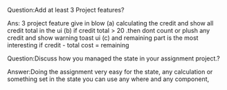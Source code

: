 



<!-- There is the Question answer part  -->
Question:Add at least 3 Project features?

Ans: 3 project feature give in blow
(a) calculating the credit and show all credit total in the ui
(b) if credit total > 20 .then dont count or plush any credit and show warning toast ui
(c) and remaining part is the most interesting if credit - total cost = remaining 

Question:Discuss how you managed the state in your assignment project.?

Answer:Doing the assignment very easy for the state, any calculation or something set in the state you can use any where and any component,